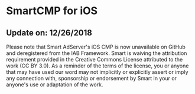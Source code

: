 # SmartCMP for iOS

## Update on: 12/26/2018

Please note that Smart AdServer's iOS CMP is now unavailable on GitHub and deregistered from the IAB Framework. Smart is waiving the attribution requirement provided in the Creative Commons License attributed to the work (CC BY 3.0). As a reminder of the terms of the license, you or anyone that may have used our word may not implicitly or explicitly assert or imply any connection with, sponsorship or endorsement by Smart in your or anyone's use or adaptation of the work.  